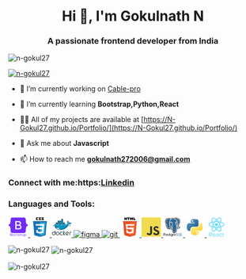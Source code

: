 <h1 align="center">Hi 👋, I'm Gokulnath N</h1>
<h3 align="center">A passionate frontend developer from India</h3>

<p align="left"> <img src="https://komarev.com/ghpvc/?username=n-gokul27&label=Profile%20views&color=0e75b6&style=flat" alt="n-gokul27" /> </p>

<p align="left"> <a href="https://github.com/ryo-ma/github-profile-trophy"><img src="https://github-profile-trophy.vercel.app/?username=n-gokul27" alt="n-gokul27" /></a> </p>

- 🔭 I’m currently working on [Cable-pro](https://github.com/N-Gokul27/Cable-pro.git)

- 🌱 I’m currently learning **Bootstrap,Python,React**

- 👨‍💻 All of my projects are available at [https://N-Gokul27.github.io/Portfolio/](https://N-Gokul27.github.io/Portfolio/)

- 💬 Ask me about **Javascript**

- 📫 How to reach me **gokulnath272006@gmail.com**

<h3 align="left">Connect with me:https:<a href="https://in.linked.com/in/gokulnath-n-01b837319">Linkedin</a></h3>
<p align="left">
</p>

<h3 align="left">Languages and Tools:</h3>
<p align="left"> <a href="https://getbootstrap.com" target="_blank" rel="noreferrer"> <img src="https://raw.githubusercontent.com/devicons/devicon/master/icons/bootstrap/bootstrap-plain-wordmark.svg" alt="bootstrap" width="40" height="40"/> </a> <a href="https://www.w3schools.com/css/" target="_blank" rel="noreferrer"> <img src="https://raw.githubusercontent.com/devicons/devicon/master/icons/css3/css3-original-wordmark.svg" alt="css3" width="40" height="40"/> </a> <a href="https://www.docker.com/" target="_blank" rel="noreferrer"> <img src="https://raw.githubusercontent.com/devicons/devicon/master/icons/docker/docker-original-wordmark.svg" alt="docker" width="40" height="40"/> </a> <a href="https://www.figma.com/" target="_blank" rel="noreferrer"> <img src="https://www.vectorlogo.zone/logos/figma/figma-icon.svg" alt="figma" width="40" height="40"/> </a> <a href="https://git-scm.com/" target="_blank" rel="noreferrer"> <img src="https://www.vectorlogo.zone/logos/git-scm/git-scm-icon.svg" alt="git" width="40" height="40"/> </a> <a href="https://www.w3.org/html/" target="_blank" rel="noreferrer"> <img src="https://raw.githubusercontent.com/devicons/devicon/master/icons/html5/html5-original-wordmark.svg" alt="html5" width="40" height="40"/> </a> <a href="https://developer.mozilla.org/en-US/docs/Web/JavaScript" target="_blank" rel="noreferrer"> <img src="https://raw.githubusercontent.com/devicons/devicon/master/icons/javascript/javascript-original.svg" alt="javascript" width="40" height="40"/> </a> <a href="https://www.postgresql.org" target="_blank" rel="noreferrer"> <img src="https://raw.githubusercontent.com/devicons/devicon/master/icons/postgresql/postgresql-original-wordmark.svg" alt="postgresql" width="40" height="40"/> </a> <a href="https://www.python.org" target="_blank" rel="noreferrer"> <img src="https://raw.githubusercontent.com/devicons/devicon/master/icons/python/python-original.svg" alt="python" width="40" height="40"/> </a> <a href="https://reactjs.org/" target="_blank" rel="noreferrer"> <img src="https://raw.githubusercontent.com/devicons/devicon/master/icons/react/react-original-wordmark.svg" alt="react" width="40" height="40"/> </a> </p>

<p><img align="left" src="https://github-readme-stats.vercel.app/api/top-langs?username=n-gokul27&show_icons=true&locale=en&layout=compact" alt="n-gokul27" /></p>

<p>&nbsp;<img align="center" src="https://github-readme-stats.vercel.app/api?username=n-gokul27&show_icons=true&locale=en" alt="n-gokul27" /></p>

<p><img align="center" src="https://github-readme-streak-stats.herokuapp.com/?user=n-gokul27&" alt="n-gokul27" /></p>
